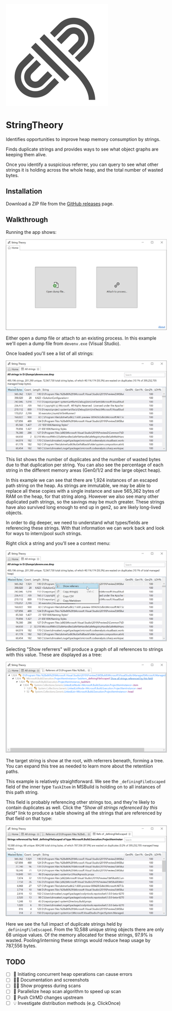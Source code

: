 ![](img/logo.svg)

# StringTheory

Identifies opportunities to improve heap memory consumption by strings.

Finds duplicate strings and provides ways to see what object graphs are keeping them alive.

Once you identify a suspicious referrer, you can query to see what other strings it is holding across the whole heap, and the total number of wasted bytes.

## Installation

Download a ZIP file from the [GitHub releases](https://github.com/drewnoakes/string-theory/releases) page.

## Walkthrough

Running the app shows:

![](img/screenshot-1-home-page.png)

Either open a dump file or attach to an existing process. In this example we'll open a dump file from `devenv.exe` (Visual Studio).

Once loaded you'll see a list of all strings:

![](img/screenshot-2-all-strings.png)

This list shows the number of duplicates and the number of wasted bytes due to that duplication per string. You can also see the percentage of each string in the different memory areas (Gen0/1/2 and the large object heap).

In this example we can see that there are 1,924 instances of an escaped path string on the heap. As strings are immutable, we may be able to replace all these copies with a single instance and save 565,362 bytes of RAM on the heap, for that string along. However we also see many other duplicated path strings, so the savings may be much greater. These strings have also survived long enough to end up in gen2, so are likely long-lived objects.

In order to dig deeper, we need to understand what types/fields are referencing these strings. With that information we can work back and look for ways to intern/pool such strings.

Right click a string and you'll see a context menu:

![](img/screenshot-3-all-strings-context-menu.png)

Selecting "Show referrers" will produce a graph of all references to strings with this value. These are displayed as a tree:

![](img/screenshot-4-referrer-graph.png)

The target string is show at the root, with referrers beneath, forming a tree. You can expand this tree as needed to learn more about the retentiion paths.

This example is relatively straightforward. We see the `_definingFileEscaped` field of the inner type `TaskItem` in MSBuild is holding on to all instances of this path string.

This field is probably referencing other strings too, and they're likely to contain duplicates as well. Click the _"Show all strings referenced by this field"_ link to produce a table showing all the strings that are referenced by that field on that type:

![](img/screenshot-5-field-references.png)

Here we see the full impact of duplicate strings held by `_definingFileEscaped`. From the 10,588 unique string objects there are only 68 unique values. Of the memory allocated for these strings, 97.9% is wasted. Pooling/interning these strings would reduce heap usage by 787,556 bytes.

## TODO

- [ ] 🐛 Initiating concurrent heap operations can cause errors
- [ ] 👩‍💼 Documentation and screenshots
- [ ] 👩‍💼 Show progress during scans
- [ ] 🚀 Parallelize heap scan algorithm to speed up scan
- [ ] 🚧 Push ClrMD changes upstream
- [ ] 💡 Investigate distribution methods (e.g. ClickOnce)

